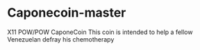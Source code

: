# Caponecoin-master
X11 POW/POW  CaponeCoin
This coin is intended to help a fellow Venezuelan defray his chemotherapy
